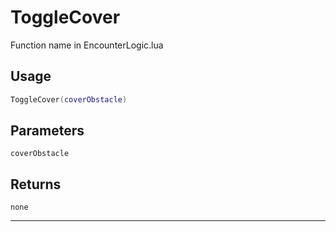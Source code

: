 # ToggleCover
Function name in EncounterLogic.lua
## Usage
```lua
ToggleCover(coverObstacle)
```
## Parameters
`coverObstacle`
## Returns
`none`

---